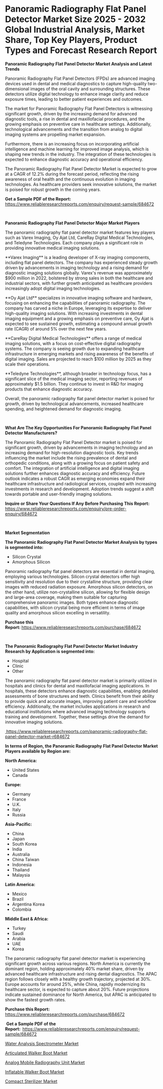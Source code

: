 <p><h1>Panoramic Radiography Flat Panel Detector Market Size 2025 - 2032 Global Industrial Analysis, Market Share, Top Key Players, Product Types and Forecast Research Report</h1></p><p><strong>Panoramic Radiography Flat Panel Detector Market Analysis and Latest Trends</strong></p>
<p><p>Panoramic Radiography Flat Panel Detectors (FPDs) are advanced imaging devices used in dental and medical diagnostics to capture high-quality two-dimensional images of the oral cavity and surrounding structures. These detectors utilize digital technology to enhance image clarity and reduce exposure times, leading to better patient experiences and outcomes. </p><p>The market for Panoramic Radiography Flat Panel Detectors is witnessing significant growth, driven by the increasing demand for advanced diagnostic tools, a rise in dental and maxillofacial procedures, and the growing emphasis on preventive care in healthcare settings. Additionally, technological advancements and the transition from analog to digital imaging systems are propelling market expansion.</p><p>Furthermore, there is an increasing focus on incorporating artificial intelligence and machine learning for improved image analysis, which is shaping new trends in the industry. The integration of these technologies is expected to enhance diagnostic accuracy and operational efficiency.</p><p>The Panoramic Radiography Flat Panel Detector Market is expected to grow at a CAGR of 12.2% during the forecast period, reflecting the rising awareness of oral health and the continuous evolution in imaging technologies. As healthcare providers seek innovative solutions, the market is poised for robust growth in the coming years.</p></p>
<p><strong>Get a Sample PDF of the Report:&nbsp;</strong> <a href="https://www.reliableresearchreports.com/enquiry/request-sample/684672?utm_campaign=120&utm_medium=2&utm_source=Github&utm_content=ia&utm_term=29032025&utm_id=panoramic-radiography-flat-panel-detector">https://www.reliableresearchreports.com/enquiry/request-sample/684672</a></p>
<p>&nbsp;</p>
<p><strong>Panoramic Radiography Flat Panel Detector Major Market Players</strong></p>
<p><p>The panoramic radiography flat panel detector market features key players such as Varex Imaging, Oy Ajat Ltd, CareRay Digital Medical Technologies, and Teledyne Technologies. Each company plays a significant role in providing innovative medical imaging solutions.</p><p>**Varex Imaging** is a leading developer of X-ray imaging components, including flat panel detectors. The company has experienced steady growth driven by advancements in imaging technology and a rising demand for diagnostic imaging solutions globally. Varex's revenue was approximately $900 million in 2022, bolstered by strong sales in both the healthcare and industrial sectors, with further growth anticipated as healthcare providers increasingly adopt digital imaging technologies.</p><p>**Oy Ajat Ltd** specializes in innovative imaging software and hardware, focusing on enhancing the capabilities of panoramic radiography. The company has carved a niche in Europe, leveraging its expertise to deliver high-quality imaging solutions. With increasing investments in dental imaging equipment and a growing emphasis on preventive care, Oy Ajat is expected to see sustained growth, estimating a compound annual growth rate (CAGR) of around 5% over the next few years.</p><p>**CareRay Digital Medical Technologies** offers a range of medical imaging solutions, with a focus on cost-effective digital radiography systems. The company is seeing growth due to expanding healthcare infrastructure in emerging markets and rising awareness of the benefits of digital imaging. Sales are projected to reach $100 million by 2025 as they scale their operations.</p><p>**Teledyne Technologies**, although broader in technology focus, has a significant slice of the medical imaging sector, reporting revenues of approximately $1.5 billion. They continue to invest in R&D for imaging products that enhance diagnostic accuracy.</p><p>Overall, the panoramic radiography flat panel detector market is poised for growth, driven by technological advancements, increased healthcare spending, and heightened demand for diagnostic imaging.</p></p>
<p>&nbsp;</p>
<p><strong>What Are The Key Opportunities For Panoramic Radiography Flat Panel Detector Manufacturers?</strong></p>
<p><p>The Panoramic Radiography Flat Panel Detector market is poised for significant growth, driven by advancements in imaging technology and an increasing demand for high-resolution diagnostic tools. Key trends influencing the market include the rising prevalence of dental and orthopedic conditions, along with a growing focus on patient safety and comfort. The integration of artificial intelligence and digital imaging solutions further enhances diagnostic accuracy and efficiency. Future outlook indicates a robust CAGR as emerging economies expand their healthcare infrastructure and radiological services, coupled with increasing investments in research and development. Adoption trends suggest a shift towards portable and user-friendly imaging solutions.</p></p>
<p><strong>Inquire or Share Your Questions If Any Before Purchasing This Report:</strong> <a href="https://www.reliableresearchreports.com/enquiry/pre-order-enquiry/684672?utm_campaign=120&utm_medium=2&utm_source=Github&utm_content=ia&utm_term=29032025&utm_id=panoramic-radiography-flat-panel-detector">https://www.reliableresearchreports.com/enquiry/pre-order-enquiry/684672</a></p>
<p>&nbsp;</p>
<p><strong>Market Segmentation</strong></p>
<p><strong>The Panoramic Radiography Flat Panel Detector Market Analysis by types is segmented into:</strong></p>
<p><ul><li>Silicon Crystal</li><li>Amorphous Silicon</li></ul></p>
<p><p>Panoramic radiography flat panel detectors are essential in dental imaging, employing various technologies. Silicon crystal detectors offer high sensitivity and resolution due to their crystalline structure, providing clear images with reduced radiation exposure. Amorphous silicon detectors, on the other hand, utilize non-crystalline silicon, allowing for flexible design and large-area coverage, making them suitable for capturing comprehensive panoramic images. Both types enhance diagnostic capabilities, with silicon crystal being more efficient in terms of image quality and amorphous silicon excelling in versatility.</p></p>
<p><strong>Purchase this Report:&nbsp;</strong><a href="https://www.reliableresearchreports.com/purchase/684672?utm_campaign=120&utm_medium=2&utm_source=Github&utm_content=ia&utm_term=29032025&utm_id=panoramic-radiography-flat-panel-detector">https://www.reliableresearchreports.com/purchase/684672</a></p>
<p>&nbsp;</p>
<p><strong>The Panoramic Radiography Flat Panel Detector Market Industry Research by Application is segmented into:</strong></p>
<p><ul><li>Hospital</li><li>Clinic</li><li>Other</li></ul></p>
<p><p>The panoramic radiography flat panel detector market is primarily utilized in hospitals and clinics for dental and maxillofacial imaging applications. In hospitals, these detectors enhance diagnostic capabilities, enabling detailed assessments of bone structures and teeth. Clinics benefit from their ability to provide quick and accurate images, improving patient care and workflow efficiency. Additionally, the market includes applications in research and educational institutions where advanced imaging technology supports training and development. Together, these settings drive the demand for innovative imaging solutions.</p></p>
<p><a href="https://www.reliableresearchreports.com/panoramic-radiography-flat-panel-detector-market-r684672?utm_campaign=120&utm_medium=2&utm_source=Github&utm_content=ia&utm_term=29032025&utm_id=panoramic-radiography-flat-panel-detector">&nbsp;https://www.reliableresearchreports.com/panoramic-radiography-flat-panel-detector-market-r684672</a></p>
<p><strong>In terms of Region, the Panoramic Radiography Flat Panel Detector Market Players available by Region are:</strong></p>
<p>
    <p> <strong> North America: </strong>
        <ul>
            <li>United States</li>
            <li>Canada</li>
        </ul>
        </p> 
    <p> <strong> Europe: </strong>
        <ul>
            <li>Germany</li>
            <li>France</li>
            <li>U.K.</li>
            <li>Italy</li>
            <li>Russia</li>
        </ul>
        </p> 
    <p> <strong> Asia-Pacific: </strong>
        <ul>
            <li>China</li>
            <li>Japan</li>
            <li>South Korea</li>
            <li>India</li>
            <li>Australia</li>
            <li>China Taiwan</li>
            <li>Indonesia</li>
            <li>Thailand</li>
            <li>Malaysia</li>
        </ul>
        </p> 
    <p> <strong> Latin America: </strong>
        <ul>
            <li>Mexico</li>
            <li>Brazil</li>
            <li>Argentina Korea</li>
            <li>Colombia</li>
        </ul>
        </p> 
    <p> <strong> Middle East & Africa: </strong>
        <ul>
            <li>Turkey</li>
            <li>Saudi</li>
            <li>Arabia</li>
            <li>UAE</li>
            <li>Korea</li>
        </ul>
    </p>
    </p>
<p><p>The panoramic radiography flat panel detector market is experiencing significant growth across various regions. North America is currently the dominant region, holding approximately 40% market share, driven by advanced healthcare infrastructure and rising dental diagnostics. The APAC region follows closely with a healthy growth trajectory, projected at 30%. Europe accounts for around 25%, while China, rapidly modernizing its healthcare sector, is expected to capture about 20%. Future projections indicate sustained dominance for North America, but APAC is anticipated to show the fastest growth rates.</p></p>
<p><strong>Purchase this Report: </strong><a href="https://www.reliableresearchreports.com/purchase/684672?utm_campaign=120&utm_medium=2&utm_source=Github&utm_content=ia&utm_term=29032025&utm_id=panoramic-radiography-flat-panel-detector">https://www.reliableresearchreports.com/purchase/684672</a></p>
<p>&nbsp;<strong>Get a Sample PDF of the Report:&nbsp;&nbsp;</strong><a href="https://www.reliableresearchreports.com/enquiry/request-sample/684672?utm_campaign=120&utm_medium=2&utm_source=Github&utm_content=ia&utm_term=29032025&utm_id=panoramic-radiography-flat-panel-detector">https://www.reliableresearchreports.com/enquiry/request-sample/684672</a></p>
<p><strong></strong></p>
<p><p><a href="https://github.com/brabolyrah3h/Market-Research-Report-List-1/blob/main/water-analysis-spectrometer-market.md?utm_campaign=120&utm_medium=2&utm_source=Github&utm_content=ia&utm_term=29032025&utm_id=panoramic-radiography-flat-panel-detector">Water Analysis Spectrometer Market</a></p><p><a href="https://github.com/dukawashviro/Market-Research-Report-List-1/blob/main/articulated-walker-boot-market.md?utm_campaign=120&utm_medium=2&utm_source=Github&utm_content=ia&utm_term=29032025&utm_id=panoramic-radiography-flat-panel-detector">Articulated Walker Boot Market</a></p><p><a href="https://github.com/rembaentin6f/Market-Research-Report-List-1/blob/main/analog-mobile-radiography-unit-market.md?utm_campaign=120&utm_medium=2&utm_source=Github&utm_content=ia&utm_term=29032025&utm_id=panoramic-radiography-flat-panel-detector">Analog Mobile Radiography Unit Market</a></p><p><a href="https://github.com/molayrabeta/Market-Research-Report-List-1/blob/main/inflatable-walker-boot-market.md?utm_campaign=120&utm_medium=2&utm_source=Github&utm_content=ia&utm_term=29032025&utm_id=panoramic-radiography-flat-panel-detector">Inflatable Walker Boot Market</a></p><p><a href="https://github.com/timayuethem/Market-Research-Report-List-1/blob/main/compact-sterilizer-market.md?utm_campaign=120&utm_medium=2&utm_source=Github&utm_content=ia&utm_term=29032025&utm_id=panoramic-radiography-flat-panel-detector">Compact Sterilizer Market</a></p></p>